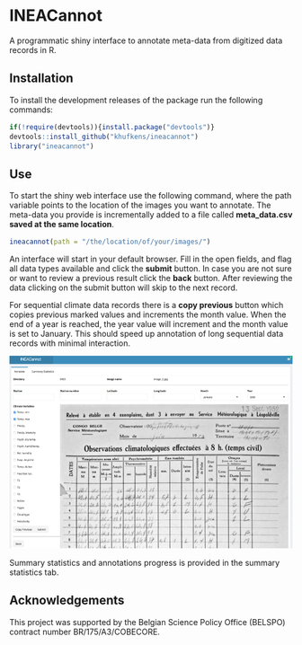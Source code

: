 INEACannot
=======

A programmatic shiny interface to annotate meta-data from digitized data records in R.

Installation
------------

To install the development releases of the package run the following commands:

``` r
if(!require(devtools)){install.package("devtools")}
devtools::install_github("khufkens/ineacannot")
library("ineacannot")
```

Use
---

To start the shiny web interface use the following command, where the path variable points to the location of the images you want to annotate. The meta-data you provide is incrementally added to a file called **meta_data.csv saved at the same location**.

``` r
ineacannot(path = "/the/location/of/your/images/")
```

An interface will start in your default browser. Fill in the open fields, and flag all data types available and click the **submit** button. In case you are not sure or want to review a previous result click the **back** button. After reviewing the data clicking on the submit button will skip to the next record. 

For sequential climate data records there is a **copy previous** button which copies previous marked values and increments the month value. When the end of a year is reached, the year value will increment and the month value is set to January. This should speed up annotation of long sequential data records with minimal interaction.

![](./docs/annotate.png)

Summary statistics and annotations progress is provided in the summary statistics tab.

Acknowledgements
----------------

This project was supported by the Belgian Science Policy Office (BELSPO) contract number BR/175/A3/COBECORE.